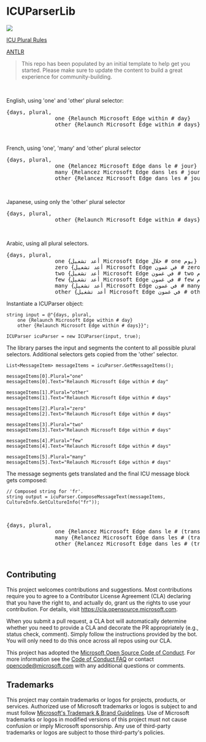 # ICUParserLib

[![](https://home.unicode.org/wp-content/uploads/2019/12/Unicode-Logo-Final-Blue-95x112.jpg)](https://icu.unicode.org/home)


[ICU Plural Rules](https://www.unicode.org/cldr/charts/45/supplemental/language_plural_rules.html)

[ANTLR](https://www.antlr.org/) 

> This repo has been populated by an initial template to help get you started. Please
> make sure to update the content to build a great experience for community-building.

<br/>

English, using 'one' and 'other' plural selector:
<pre>
{days, plural,
               one {Relaunch Microsoft Edge within # day}
               other {Relaunch Microsoft Edge within # days}}
</pre>
<br/>

French, using 'one', 'many' and 'other' plural selector
<pre>
{days, plural,
               one {Relancez Microsoft Edge dans le # jour}
               many {Relancez Microsoft Edge dans les # jours}
               other {Relancez Microsoft Edge dans les # jours}}
</pre>
<br/>

Japanese, using only the 'other' plural selector
<pre>
{days, plural,
               other {Relaunch Microsoft Edge within # days}}
</pre>
<br/>

Arabic, using all plural selectors.
<pre>
{days, plural,
               one {أعد تشغيل Microsoft Edge خلال # one يوم}
               zero {أعد تشغيل Microsoft Edge في غضون # zero أيام}
               two {أعد تشغيل Microsoft Edge في غضون # two أيام}
               few {أعد تشغيل Microsoft Edge في غضون # few أيام}
               many {أعد تشغيل Microsoft Edge في غضون # many أيام}
               other {أعد تشغيل Microsoft Edge في غضون # other أيام}}
</pre>




Instantiate a ICUParser object:
```
string input = @"{days, plural,
    one {Relaunch Microsoft Edge within # day}
    other {Relaunch Microsoft Edge within # days}}";

ICUParser icuParser = new ICUParser(input, true);
```

The library parses the input and segments the content to all possible plural selectors. Additional selectors gets copied from the 'other' selector.

```
List<MessageItem> messageItems = icuParser.GetMessageItems();
```

    messageItems[0].Plural="one"
    messageItems[0].Text="Relaunch Microsoft Edge within # day"

    messageItems[1].Plural="other"
    messageItems[1].Text="Relaunch Microsoft Edge within # days"

    messageItems[2].Plural="zero"
    messageItems[2].Text="Relaunch Microsoft Edge within # days"

    messageItems[3].Plural="two"
    messageItems[3].Text="Relaunch Microsoft Edge within # days"

    messageItems[4].Plural="few"
    messageItems[4].Text="Relaunch Microsoft Edge within # days"

    messageItems[5].Plural="many"
    messageItems[5].Text="Relaunch Microsoft Edge within # days"


The message segments gets translated and the final ICU message block gets composed:

```
// Composed string for 'fr'.
string output = icuParser.ComposeMessageText(messageItems, CultureInfo.GetCultureInfo("fr"));
```
<br/>

<pre>
{days, plural,
               one {Relancez Microsoft Edge dans le # (translated for one) jour}
               many {Relancez Microsoft Edge dans les # (translated for many) jours}
               other {Relancez Microsoft Edge dans les # (translated for other) jours}}
</pre>

<br/>

## Contributing

This project welcomes contributions and suggestions.  Most contributions require you to agree to a
Contributor License Agreement (CLA) declaring that you have the right to, and actually do, grant us
the rights to use your contribution. For details, visit https://cla.opensource.microsoft.com.

When you submit a pull request, a CLA bot will automatically determine whether you need to provide
a CLA and decorate the PR appropriately (e.g., status check, comment). Simply follow the instructions
provided by the bot. You will only need to do this once across all repos using our CLA.

This project has adopted the [Microsoft Open Source Code of Conduct](https://opensource.microsoft.com/codeofconduct/).
For more information see the [Code of Conduct FAQ](https://opensource.microsoft.com/codeofconduct/faq/) or
contact [opencode@microsoft.com](mailto:opencode@microsoft.com) with any additional questions or comments.

## Trademarks

This project may contain trademarks or logos for projects, products, or services. Authorized use of Microsoft 
trademarks or logos is subject to and must follow 
[Microsoft's Trademark & Brand Guidelines](https://www.microsoft.com/en-us/legal/intellectualproperty/trademarks/usage/general).
Use of Microsoft trademarks or logos in modified versions of this project must not cause confusion or imply Microsoft sponsorship.
Any use of third-party trademarks or logos are subject to those third-party's policies.

